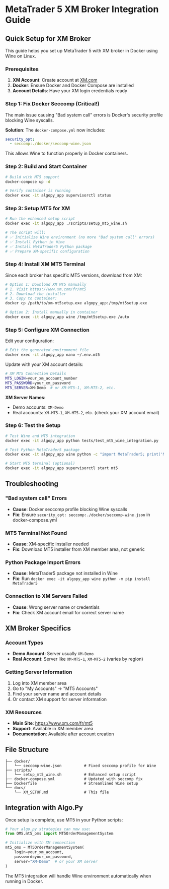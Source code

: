 # MetaTrader 5 XM Broker Integration Guide

## Quick Setup for XM Broker

This guide helps you set up MetaTrader 5 with XM broker in Docker using Wine on Linux.

### Prerequisites

1. **XM Account**: Create account at [XM.com](https://www.xm.com/fr/mt5)
2. **Docker**: Ensure Docker and Docker Compose are installed
3. **Account Details**: Have your XM login credentials ready

### Step 1: Fix Docker Seccomp (Critical!)

The main issue causing "Bad system call" errors is Docker's security profile blocking Wine syscalls.

**Solution**: The `docker-compose.yml` now includes:
```yaml
security_opt:
  - seccomp:./docker/seccomp-wine.json
```

This allows Wine to function properly in Docker containers.

### Step 2: Build and Start Container

```bash
# Build with MT5 support
docker-compose up -d

# Verify container is running
docker exec -it algopy_app supervisorctl status
```

### Step 3: Setup MT5 for XM

```bash
# Run the enhanced setup script
docker exec -it algopy_app ./scripts/setup_mt5_wine.sh

# The script will:
# ✅ Initialize Wine environment (no more "Bad system call" errors)
# ✅ Install Python in Wine
# ✅ Install MetaTrader5 Python package
# ✅ Prepare XM-specific configuration
```

### Step 4: Install XM MT5 Terminal

Since each broker has specific MT5 versions, download from XM:

```bash
# Option 1: Download XM MT5 manually
# 1. Visit https://www.xm.com/fr/mt5
# 2. Download the installer
# 3. Copy to container:
docker cp /path/to/xm-mt5setup.exe algopy_app:/tmp/mt5setup.exe

# Option 2: Install manually in container
docker exec -it algopy_app wine /tmp/mt5setup.exe /auto
```

### Step 5: Configure XM Connection

Edit your configuration:
```bash
# Edit the generated environment file
docker exec -it algopy_app nano ~/.env.mt5
```

Update with your XM account details:
```bash
# XM MT5 Connection Details
MT5_LOGIN=your_xm_account_number
MT5_PASSWORD=your_xm_password  
MT5_SERVER=XM-Demo  # or XM-MT5-1, XM-MT5-2, etc.
```

**XM Server Names:**
- Demo accounts: `XM-Demo` 
- Real accounts: `XM-MT5-1`, `XM-MT5-2`, etc. (check your XM account email)

### Step 6: Test the Setup

```bash
# Test Wine and MT5 integration
docker exec -it algopy_app python tests/test_mt5_wine_integration.py

# Test Python MetaTrader5 package
docker exec -it algopy_app wine python -c "import MetaTrader5; print('MT5 Ready!')"

# Start MT5 terminal (optional)
docker exec -it algopy_app supervisorctl start mt5
```

## Troubleshooting

### "Bad system call" Errors
- **Cause**: Docker seccomp profile blocking Wine syscalls
- **Fix**: Ensure `security_opt: seccomp:./docker/seccomp-wine.json` in docker-compose.yml

### MT5 Terminal Not Found
- **Cause**: XM-specific installer needed
- **Fix**: Download MT5 installer from XM member area, not generic

### Python Package Import Errors
- **Cause**: MetaTrader5 package not installed in Wine
- **Fix**: Run `docker exec -it algopy_app wine python -m pip install MetaTrader5`

### Connection to XM Servers Failed
- **Cause**: Wrong server name or credentials
- **Fix**: Check XM account email for correct server name

## XM Broker Specifics

### Account Types
- **Demo Account**: Server usually `XM-Demo`
- **Real Account**: Server like `XM-MT5-1`, `XM-MT5-2` (varies by region)

### Getting Server Information
1. Log into XM member area
2. Go to "My Accounts" → "MT5 Accounts"
3. Find your server name and account details
4. Or contact XM support for server information

### XM Resources
- **Main Site**: https://www.xm.com/fr/mt5
- **Support**: Available in XM member area
- **Documentation**: Available after account creation

## File Structure

```
├── docker/
│   └── seccomp-wine.json          # Fixed seccomp profile for Wine
├── scripts/
│   └── setup_mt5_wine.sh          # Enhanced setup script
├── docker-compose.yml             # Updated with seccomp fix
├── Dockerfile                     # Streamlined Wine setup
└── docs/
    └── XM_SETUP.md                # This file
```

## Integration with Algo.Py

Once setup is complete, use MT5 in your Python scripts:

```python
# Your algo.py strategies can now use:
from OMS.mt5_oms import MT5OrderManagementSystem

# Initialize with XM connection
mt5_oms = MT5OrderManagementSystem(
    login=your_xm_account,
    password=your_xm_password,
    server="XM-Demo"  # or your XM server
)
```

The MT5 integration will handle Wine environment automatically when running in Docker.